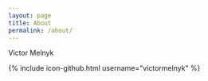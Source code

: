 ```yaml
---
layout: page
title: About
permalink: /about/
---
```


Victor Melnyk

{% include icon-github.html username="victormelnyk" %}

